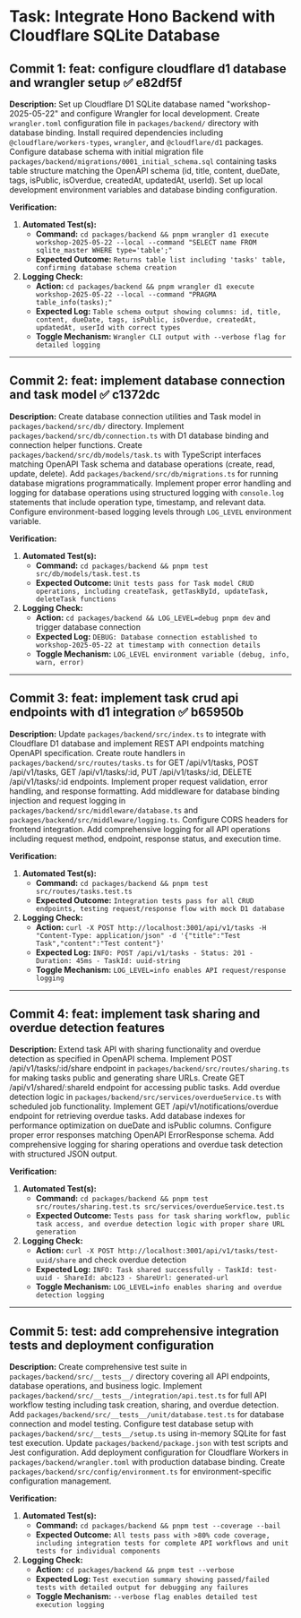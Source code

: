 # Task: Integrate Hono Backend with Cloudflare SQLite Database

## Commit 1: feat: configure cloudflare d1 database and wrangler setup ✅ e82df5f
**Description:**
Set up Cloudflare D1 SQLite database named "workshop-2025-05-22" and configure Wrangler for local development. Create `wrangler.toml` configuration file in `packages/backend/` directory with database binding. Install required dependencies including `@cloudflare/workers-types`, `wrangler`, and `@cloudflare/d1` packages. Configure database schema with initial migration file `packages/backend/migrations/0001_initial_schema.sql` containing tasks table structure matching the OpenAPI schema (id, title, content, dueDate, tags, isPublic, isOverdue, createdAt, updatedAt, userId). Set up local development environment variables and database binding configuration.

**Verification:**
1.  **Automated Test(s):**
    *   **Command:** `cd packages/backend && pnpm wrangler d1 execute workshop-2025-05-22 --local --command "SELECT name FROM sqlite_master WHERE type='table';"`
    *   **Expected Outcome:** `Returns table list including 'tasks' table, confirming database schema creation`
2.  **Logging Check:**
    *   **Action:** `cd packages/backend && pnpm wrangler d1 execute workshop-2025-05-22 --local --command "PRAGMA table_info(tasks);"`
    *   **Expected Log:** `Table schema output showing columns: id, title, content, dueDate, tags, isPublic, isOverdue, createdAt, updatedAt, userId with correct types`
    *   **Toggle Mechanism:** `Wrangler CLI output with --verbose flag for detailed logging`

---

## Commit 2: feat: implement database connection and task model ✅ c1372dc
**Description:**
Create database connection utilities and Task model in `packages/backend/src/db/` directory. Implement `packages/backend/src/db/connection.ts` with D1 database binding and connection helper functions. Create `packages/backend/src/db/models/task.ts` with TypeScript interfaces matching OpenAPI Task schema and database operations (create, read, update, delete). Add `packages/backend/src/db/migrations.ts` for running database migrations programmatically. Implement proper error handling and logging for database operations using structured logging with `console.log` statements that include operation type, timestamp, and relevant data. Configure environment-based logging levels through `LOG_LEVEL` environment variable.

**Verification:**
1.  **Automated Test(s):**
    *   **Command:** `cd packages/backend && pnpm test src/db/models/task.test.ts`
    *   **Expected Outcome:** `Unit tests pass for Task model CRUD operations, including createTask, getTaskById, updateTask, deleteTask functions`
2.  **Logging Check:**
    *   **Action:** `cd packages/backend && LOG_LEVEL=debug pnpm dev` and trigger database connection
    *   **Expected Log:** `DEBUG: Database connection established to workshop-2025-05-22 at timestamp with connection details`
    *   **Toggle Mechanism:** `LOG_LEVEL environment variable (debug, info, warn, error)`

---

## Commit 3: feat: implement task crud api endpoints with d1 integration ✅ b65950b
**Description:**
Update `packages/backend/src/index.ts` to integrate with Cloudflare D1 database and implement REST API endpoints matching OpenAPI specification. Create route handlers in `packages/backend/src/routes/tasks.ts` for GET /api/v1/tasks, POST /api/v1/tasks, GET /api/v1/tasks/:id, PUT /api/v1/tasks/:id, DELETE /api/v1/tasks/:id endpoints. Implement proper request validation, error handling, and response formatting. Add middleware for database binding injection and request logging in `packages/backend/src/middleware/database.ts` and `packages/backend/src/middleware/logging.ts`. Configure CORS headers for frontend integration. Add comprehensive logging for all API operations including request method, endpoint, response status, and execution time.

**Verification:**
1.  **Automated Test(s):**
    *   **Command:** `cd packages/backend && pnpm test src/routes/tasks.test.ts`
    *   **Expected Outcome:** `Integration tests pass for all CRUD endpoints, testing request/response flow with mock D1 database`
2.  **Logging Check:**
    *   **Action:** `curl -X POST http://localhost:3001/api/v1/tasks -H "Content-Type: application/json" -d '{"title":"Test Task","content":"Test content"}'`
    *   **Expected Log:** `INFO: POST /api/v1/tasks - Status: 201 - Duration: 45ms - TaskId: uuid-string`
    *   **Toggle Mechanism:** `LOG_LEVEL=info enables API request/response logging`

---

## Commit 4: feat: implement task sharing and overdue detection features
**Description:**
Extend task API with sharing functionality and overdue detection as specified in OpenAPI schema. Implement POST /api/v1/tasks/:id/share endpoint in `packages/backend/src/routes/sharing.ts` for making tasks public and generating share URLs. Create GET /api/v1/shared/:shareId endpoint for accessing public tasks. Add overdue detection logic in `packages/backend/src/services/overdueService.ts` with scheduled job functionality. Implement GET /api/v1/notifications/overdue endpoint for retrieving overdue tasks. Add database indexes for performance optimization on dueDate and isPublic columns. Configure proper error responses matching OpenAPI ErrorResponse schema. Add comprehensive logging for sharing operations and overdue task detection with structured JSON output.

**Verification:**
1.  **Automated Test(s):**
    *   **Command:** `cd packages/backend && pnpm test src/routes/sharing.test.ts src/services/overdueService.test.ts`
    *   **Expected Outcome:** `Tests pass for task sharing workflow, public task access, and overdue detection logic with proper share URL generation`
2.  **Logging Check:**
    *   **Action:** `curl -X POST http://localhost:3001/api/v1/tasks/test-uuid/share` and check overdue detection
    *   **Expected Log:** `INFO: Task shared successfully - TaskId: test-uuid - ShareId: abc123 - ShareUrl: generated-url`
    *   **Toggle Mechanism:** `LOG_LEVEL=info enables sharing and overdue detection logging`

---

## Commit 5: test: add comprehensive integration tests and deployment configuration
**Description:**
Create comprehensive test suite in `packages/backend/src/__tests__/` directory covering all API endpoints, database operations, and business logic. Implement `packages/backend/src/__tests__/integration/api.test.ts` for full API workflow testing including task creation, sharing, and overdue detection. Add `packages/backend/src/__tests__/unit/database.test.ts` for database connection and model testing. Configure test database setup with `packages/backend/src/__tests__/setup.ts` using in-memory SQLite for fast test execution. Update `packages/backend/package.json` with test scripts and Jest configuration. Add deployment configuration for Cloudflare Workers in `packages/backend/wrangler.toml` with production database binding. Create `packages/backend/src/config/environment.ts` for environment-specific configuration management.

**Verification:**
1.  **Automated Test(s):**
    *   **Command:** `cd packages/backend && pnpm test --coverage --bail`
    *   **Expected Outcome:** `All tests pass with >80% code coverage, including integration tests for complete API workflows and unit tests for individual components`
2.  **Logging Check:**
    *   **Action:** `cd packages/backend && pnpm test --verbose`
    *   **Expected Log:** `Test execution summary showing passed/failed tests with detailed output for debugging any failures`
    *   **Toggle Mechanism:** `--verbose flag enables detailed test execution logging` 